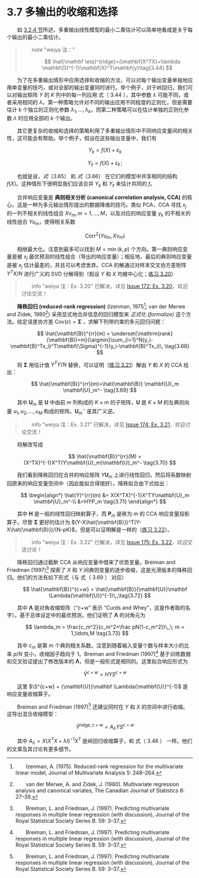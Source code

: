 # 3.7 多输出的收缩和选择

<style>p{text-indent:2em;2}</style>

如 [3.2.4 节](3.2-Linear-Regression-Models-and-Least-Squares/index.html#_3)所述，多重输出线性模型的最小二乘估计可以简单地看成是关于每个输出的最小二乘估计。

> note "weiya 注："
>    
>$$
>\hat{\mathbf \eta}^{ridge}=(\mathbf{X^TX}+\lambda \mathbf{I})^{-1}\mathbf{X}^T\mathbf{y}\tag{3.44}    
>$$

为了在多重输出情形中应用选择和收缩的方法，可以对每个输出变量单独地应用单变量的技巧，或对全部的输出变量同时进行。举个例子，对于岭回归，我们可以对输出矩阵 $Y$ 的 $K$ 列中的每一列应用 式（ 3.44 ），其中参数 $\lambda$ 可能不同，或者采用相同的 $\lambda$。第一种策略允许对不同的输出应用不同程度的正则化，但是需要估计 $k$ 个独立的正则化参数 $\lambda_1,\ldots,\lambda_k$，而第二种策略可以在估计单独的正则化参数 $\lambda$ 时应用全部的 $k$ 个输出。

其它更复杂的收缩和选择的策略利用了多重输出情形中不同响应变量间的相关性，这可能会有帮助。举个例子，假设在这些输出变量中，我们有 


$$
Y_k  = f(X) + \varepsilon_k\tag{3.65}
$$

$$
Y_\ell = f(X) + \varepsilon_\ell\,;\tag{3.66}
$$

也就是说，$式（ 3.65 ）$ 和 $式（ 3.66 ）$ 在它们的模型中共享相同的结构 $f(X)$。这种情形下很明显我们应该合并 $Y_k$ 和 $Y_\ell$ 来估计共同的 $f$。

合并响应变量是 **典则相关分析 (canonical correlation analysis, CCA)** 的核心，这是一种为多元输出情形提出的数据降维的技巧。类似 PCA，CCA 寻找 $x_j$ 的一列不相关的线性组合 $X v_m, m=1,\ldots,M$，以及对应的响应变量 $y_k$ 的不相关的线性组合 $Y u_m$，使得相关系数


$$
\mathrm{Corr}^2(Y u_m,X v_m)\tag{3.67}
$$

相继最大化。注意到最多可以找到 $M=\min(k,p)$ 个方向。第一典则响应变量是被 $x_j$ 最优预测的线性组合（导出的响应变量）；相反地，最后的典则响应变量是被 $x_j$ 估计最差的，并且可以考虑舍弃。CCA 的解通过对样本交叉协方差矩阵 $Y^TX/N$ 进行广义的 SVD 分解得到（假设 $Y$ 和 $X$ 均被中心化；[练习 3.20](https://github.com/szcf-weiya/ESL-CN/issues/172)）

> info "weiya 注：Ex. 3.20"
    已解决，详见 [Issue 172: Ex. 3.20](https://github.com/szcf-weiya/ESL-CN/issues/172)，欢迎讨论交流！

**降秩回归 (reduced-rank regression)** (Izenman, 1975[^1]; van der Merwe and Zidek, 1980[^2]) 采用显式地合并信息的回归模型来 *正式化 (formalize)* 这个方法。给定误差协方差 $\mathrm{Cov}(\varepsilon)=\mathbf{\Sigma}$ ，求解下列带约束的多元回归问题：

$$
\hat{\mathbf{B}}^{rr}(m) = \underset{\mathrm{rank}(\mathbf{B})=m}{\argmin}\sum_{i=1}^N(y_i-\mathbf{B}^Tx_i)^T\mathbf{\Sigma}^{-1}(y_i-\mathbf{B}^Tx_i)\, \tag{3.68}
$$

将 $\mathbf{\Sigma}$ 用估计值 $Y^TY/N$ 替换，可以证明（[练习 3.21](https://github.com/szcf-weiya/ESL-CN/issues/174)）解由 $Y$ 和 $X$ 的 CCA 给出：


$$
\hat{\mathbf{B}}^{rr}(m)=\hat{\mathbf{B}} \mathbf{U}_m \mathbf{U}_m^-  \tag{3.69}
$$

其中 $\mathbf{U}_m$ 是 $\mathbf{U}$ 中由前 $m$ 列构成的 $K \times m$ 的子矩阵，$\mathbf{U}$ 是 $K \times M$ 的左典则向量 $u_1,u_2,\ldots,u_M$ 构成的矩阵。$\mathbf{U}_m^-$ 是其广义逆。

> info "weiya 注：Ex. 3.21"
    已解决，详见 [Issue 174: Ex. 3.21](https://github.com/szcf-weiya/ESL-CN/issues/174)，欢迎讨论交流！

将解改写成


$$
\hat{\mathbf{B}}^{rr}(M) = (X^TX)^{-1}X^T(Y\mathbf{U}_m)\mathbf{U}_m^- \tag{3.70}
$$

我们看到降秩回归在合并的响应矩阵 $Y{\mathbf{U}}_m$ 上进行线性回归，然后将系数映射回原来的响应变量空间中（因此能拟合得很好）。降秩拟合由下式给出：


$$
\begin{align*}
\hat{Y}^{rr}(m) &= X(X^TX)^{-1}X^TY\mathbf{U}_m \mathbf{U}_m^-\\
&=HYP_m \tag{3.71}
\end{align*}
$$

其中 $\mathbf{H}$ 是一般的线性回归映射算子，而 $\mathbf{P}_m$ 是秩为 $m$ 的 CCA 响应变量投影算子。尽管 $\mathbf{\Sigma}$ 更好的估计为 $(Y-X\hat{\mathbf{B}})^T(Y-X\hat{\mathbf{B}})/(N-pK)$，但是可以证明解是一样的（[练习 3.22](https://github.com/szcf-weiya/ESL-CN/issues/175)）。

> info "weiya 注：Ex. 3.22"
    已解决，详见 [Issue 175: Ex. 3.22](https://github.com/szcf-weiya/ESL-CN/issues/175)，欢迎交流讨论！

降秩回归通过截断 CCA 从响应变量中借来了优势变量。Breiman and Friedman (1997)[^3] 探索了 $X$ 和 $Y$ 间典则变量的逐步收缩，这是光滑版本的降秩回归。他们的方法有如下形式（与 式（ 3.69 ） 对应）


$$
\hat{\mathbf{B}}^{c+w} = \hat{\mathbf{B}}{\mathbf{U}}\mathbf \Lambda{\mathbf{U}}^{-1}\,,\tag{3.72}
$$

其中 $\mathbf \Lambda$ 是对角收缩矩阵（“c+w” 表示 “Curds and Whey”，这是作者取的名字）。基于总体设定中的最优预测，他们证明了 $\mathbf \Lambda$ 的对角元为


$$
\lambda_m = \frac{c_m^2}{c_m^2+\frac pN(1-c_m^2)}\,,\; m = 1,\ldots,M \tag{3.73}
$$

其中 $c_m$ 是第 $m$ 个典则相关系数。注意到随着输入变量个数与样本大小的比率 $p/N$ 变小，收缩因子趋向于 1。Breiman and Friedman (1997)[^3] 基于训练数据和交叉验证提出了修改版本的 $\mathbf \Lambda$，但是一般形式是相同的。这里拟合响应形式为 


$$
\hat{Y}^{c+w} = HYS^{c+w} \tag{3.74}
$$

这里 $\S^{c+w} = {\mathbf{U}}\mathbf \Lambda{\mathbf{U}}^{-1}$ 是响应变量收缩算子。

Breiman and Friedman (1997)[^3] 还建议同时在 $Y$ 和 $X$ 的空间中进行收缩。这导出混合收缩模型：


$$
\hat{Y}^{\mathrm{ridge},c+w}=A_\lambda YS^{c+w} \tag{3.75}
$$

其中 $A_\lambda = X(X^TX+\lambda I)^{-1}X^T$ 是岭回归收缩算子，和 式（ 3.46 ） 一样。他们的文章及其讨论有更多细节。


[^1]: Izenman, A. (1975). Reduced-rank regression for the multivariate linear model, Journal of Multivariate Analysis 5: 248–264.
[^2]: van der Merwe, A. and Zidek, J. (1980). Multivariate regression analysis and canonical variates, The Canadian Journal of Statistics 8: 27–39.
[^3]: Breiman, L. and Friedman, J. (1997). Predicting multivariate responses in multiple linear regression (with discussion), Journal of the Royal Statistical Society Series B. 59: 3–37.